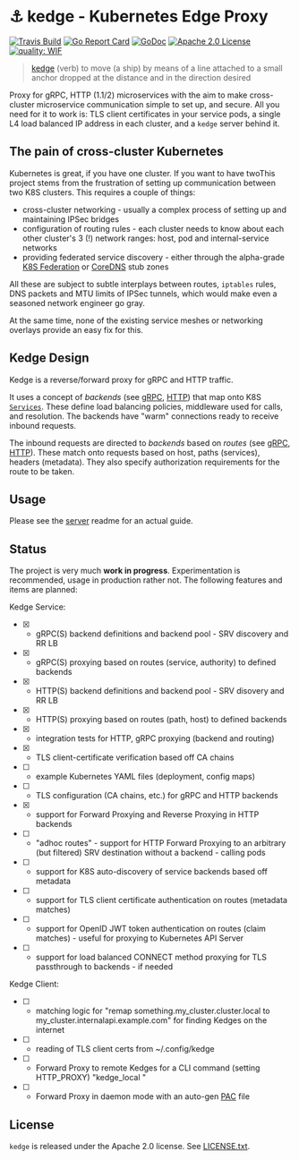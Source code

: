 # :anchor: kedge - Kubernetes Edge Proxy

[![Travis Build](https://travis-ci.org/mwitkow/kedge.svg?branch=master)](https://travis-ci.org/mwitkow/kedge)
[![Go Report Card](https://goreportcard.com/badge/github.com/mwitkow/kedge)](https://goreportcard.com/report/github.com/mwitkow/kedge)
[![GoDoc](http://img.shields.io/badge/GoDoc-Reference-blue.svg)](https://godoc.org/github.com/mwitkow/grpc-proxy)
[![Apache 2.0 License](https://img.shields.io/badge/License-Apache%202.0-blue.svg)](LICENSE)
[![quality: WIF](https://img.shields.io/badge/quality-WIP-red.svg)](#status)

 > [kedge](https://www.merriam-webster.com/dictionary/kedge) (verb) to move (a ship) by means of a line attached to a small anchor dropped at the distance and in the direction desired

Proxy for gRPC, HTTP (1.1/2) microservices with the aim to make cross-cluster
microservice communication simple to set up, and secure. All you need for it to work is: TLS client certificates in your service pods, a single L4 load balanced IP address in each cluster, and a `kedge` server behind it.

## The pain of cross-cluster Kubernetes

Kubernetes is great, if you have one cluster. If you want to have twoThis project stems from the frustration of setting up communication between two K8S clusters. This requires a couple of things:
 - cross-cluster networking - usually a complex process of setting up and maintaining IPSec bridges
 - configuration of routing rules - each cluster needs to know about each other cluster's 3 (!) network ranges: host, pod and internal-service networks
 - providing federated service discovery - either through the alpha-grade [K8S Federation](https://kubernetes.io/docs/concepts/cluster-administration/federation/) or [CoreDNS](https://github.com/coredns/coredns) stub zones

All these are subject to subtle interplays between routes, `iptables` rules, DNS packets and MTU limits of IPSec tunnels, which would make even a seasoned network engineer go gray.

At the same time, none of the existing service meshes or networking overlays provide an easy fix for this.

## Kedge Design

Kedge is a reverse/forward proxy for gRPC and HTTP traffic. 

It uses a concept of *backends* (see [gRPC](proto/kedge/config/grpc/backends/backend.proto), [HTTP](kedge/config/http/backends/backend.proto)) that map onto K8S [`Services`](https://kubernetes.io/docs/user-guide/services/). These define load balancing policies, middleware used for calls, and resolution. The backends have "warm" connections ready to receive inbound requests.

The inbound requests are directed to *backends* based on *routes* (see [gRPC](proto/kedge/config/grpc/routes/routes.proto), [HTTP](proto/kedge/config/grpc/routes/routes.proto)). These match onto requests based on host, paths (services), headers (metadata). They also specify authorization requirements for the route to be taken.

## Usage

Please see the [server](server/) readme for an actual guide.

## Status

The project is very much **work in progress**. Experimentation is recommended, usage in production rather not. The following features and items are planned:

Kedge Service:
 * [x] - gRPC(S) backend definitions and backend pool - SRV discovery and RR LB
 * [x] - gRPC(S) proxying based on routes (service, authority) to defined backends
 * [x] - HTTP(S) backend definitions and backend pool - SRV disovery and RR LB
 * [x] - HTTP(S) proxying based on routes (path, host) to defined backends
 * [x] - integration tests for HTTP, gRPC proxying (backend and routing)
 * [x] - TLS client-certificate verification based off CA chains
 * [ ] - example Kubernetes YAML files (deployment, config maps)
 * [ ] - TLS configuration (CA chains, etc.) for gRPC and HTTP backends 
 * [x] - support for Forward Proxying and Reverse Proxying in HTTP backends
 * [ ] - "adhoc routes" - support for HTTP Forward Proxying to an arbitrary (but filtered) SRV destination without a backend - calling pods
 * [ ] - support for K8S auto-discovery of service backends based off metadata
 * [ ] - support for TLS client certificate authentication on routes (metadata matches)
 * [ ] - support for OpenID JWT token authentication on routes (claim matches) - useful for proxying to Kubernetes API Server
 * [ ] - support for load balanced CONNECT method proxying for TLS passthrough to backends - if needed
 
Kedge Client:
 * [ ] - matching logic for "remap something.my_cluster.cluster.local to my_cluster.internalapi.example.com" for finding Kedges on the internet
 * [ ] - reading of TLS client certs from ~/.config/kedge
 * [ ] - Forward Proxy to remote Kedges for a CLI command (setting HTTP_PROXY) "kedge_local <cmd>"
 * [ ] - Forward Proxy in daemon mode with an auto-gen [PAC](https://en.wikipedia.org/wiki/Proxy_auto-config) file
 


## License

`kedge` is released under the Apache 2.0 license. See [LICENSE.txt](LICENSE.txt).

